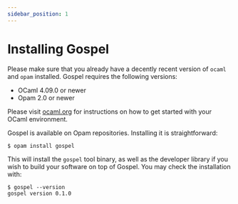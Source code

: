 ```yaml
---
sidebar_position: 1
---
```


# Installing Gospel

Please make sure that you already have a decently recent version of `ocaml` and
`opam` installed. Gospel requires the following versions:

- OCaml 4.09.0 or newer
- Opam 2.0 or newer

Please visit [ocaml.org](https://ocaml.org/learn/tutorials/up_and_running.html)
for instructions on how to get started with your OCaml environment.

Gospel is available on Opam repositories. Installing it is straightforward:

```shell
$ opam install gospel
```

This will install the `gospel` tool binary, as well as the developer library
if you wish to build your software on top of Gospel. You may check the
installation with:

```shell
$ gospel --version
gospel version 0.1.0
```
